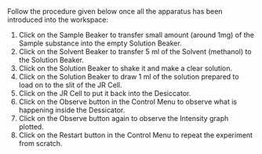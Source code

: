 Follow the procedure given below once all the apparatus has been introduced into the workspace:

1. Click on the Sample Beaker to transfer small amount (around 1mg) of the Sample substance into the empty Solution Beaker.
2. Click on the Solvent Beaker to transfer 5 ml of the Solvent (methanol) to the Solution Beaker.
3. Click on the Solution Beaker to shake it and make a clear solution.
4. Click on the Solution Beaker to draw 1 ml of the solution prepared to load on to the slit of the JR Cell.
5. Click on the JR Cell to put it back into the Desiccator.
6. Click on the Observe button in the Control Menu to observe what is happening inside the Dessicator.
7. Click on the Observe button again to observe the Intensity graph plotted.
8. Click on the Restart button in the Control Menu to repeat the experiment from scratch.
